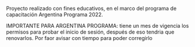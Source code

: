 
Proyecto realizado con fines educativos, en el marco del programa de capacitación Argentina Programa 2022.

IMPORTANTE PARA ARGENTINA PROGRAMA:
tiene un mes de vigencia los permisos para probar el inicio de sesión, después de eso tendria que renovarlos. Por faor avisar con tiempo para poder corregirlo
